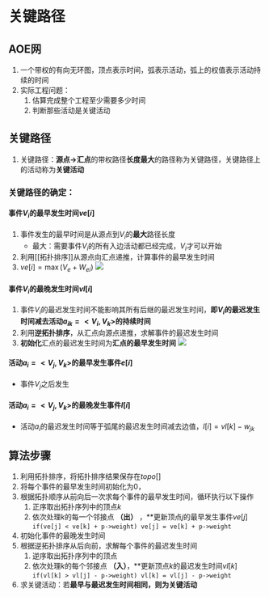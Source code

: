 # 关键路径
## AOE网
1. 一个带权的有向无环图，顶点表示时间，弧表示活动，弧上的权值表示活动持续的时间
2. 实际工程问题：
	1. 估算完成整个工程至少需要多少时间
	2. 判断那些活动是关键活动

## 关键路径
1. 关键路径：**源点->汇点**的带权路径**长度最大**的路径称为关键路径，关键路径上的活动称为**关键活动**
### 关键路径的确定：
#### 事件$V_i$的最早发生时间$ve[i]$
1. 事件发生的最早时间是从源点到$V_i$的**最大**路径长度
	- 最大：需要事件$V_i$的所有入边活动都已经完成，$V_i$才可以开始
2. 利用[[拓扑排序]]从源点向汇点递推，计算事件的最早发生时间
3. $ve[i] =\max(V_e + W_{ei})$
![](https://s2.loli.net/2022/06/08/iYkCyrOoq47Rv9j.png)

#### 事件$V_i$的最晚发生时间$vl[i]$
1. 事件$V_i$的最迟发生时间不能影响其所有后继的最迟发生时间，**即$V_i$的最迟发生时间减去活动$a_{ik} = <V_i, V_k>$的持续时间**
2. 利用**逆拓扑排序**，从汇点向源点递推，求解事件的最迟发生时间
3. **初始化**汇点的最迟发生时间为**汇点的最早发生时间**
![](https://s2.loli.net/2022/06/08/jcSEXik1HUoZRqW.png)

#### 活动$a_i = <V_j,V_k>$的最早发生事件$e[i]$
- 事件$V_j$之后发生
#### 活动$a_i = <V_j,V_k>$的最晚发生事件$l[i]$
- 活动$a_i$的最迟发生时间等于弧尾的最迟发生时间减去边值，$l[i] = vl[k]-w_{jk}$

## 算法步骤
1. 利用拓扑排序，将拓扑排序结果保存在$topo[]$
2. 将每个事件的最早发生时间初始化为0，
3. 根据拓扑顺序从前向后一次求每个事件的最早发生时间，循环执行以下操作
	1. 正序取出拓扑序列中的顶点$k$
	2. 依次处理$k$的每一个邻接点 **（出）** ，**更新顶点$j$的最早发生事件$ve[j]$
		`if(ve[j] < ve[k] + p->weight) ve[j] = ve[k] + p->weight`
4. 初始化事件的最晚发生时间
5. 根据逆拓扑排序从后向前，求解每个事件的最迟发生时间
	1. 逆序取出拓扑序列中的顶点
	2. 依次处理$k$的每个邻接点 **（入）**，**更新顶点$k$的最迟发生时间$vl[k]$
		`if(vl[k] > vl[j] - p->weight) vl[k] = vl[j] - p->weight`
6. 求关键活动：若**最早与最迟发生时间相同，则为关键活动**